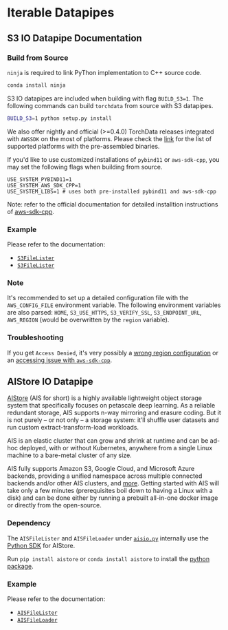 # Iterable Datapipes

## S3 IO Datapipe Documentation

### Build from Source

`ninja` is required to link PyThon implementation to C++ source code.

```bash
conda install ninja
```

S3 IO datapipes are included when building with flag `BUILD_S3=1`. The following commands can build `torchdata` from
source with S3 datapipes.

```bash
BUILD_S3=1 python setup.py install
```

We also offer nightly and official (>=0.4.0) TorchData releases integrated with `AWSSDK` on the most of platforms.
Please check the [link](https://github.com/pytorch/data/tree/main/packaging#awssdk) for the list of supported platforms
with the pre-assembled binaries.

If you'd like to use customized installations of `pybind11` or `aws-sdk-cpp`, you may set the following flags when
building from source.

```
USE_SYSTEM_PYBIND11=1
USE_SYSTEM_AWS_SDK_CPP=1
USE_SYSTEM_LIBS=1 # uses both pre-installed pybind11 and aws-sdk-cpp
```

Note: refer to the official documentation for detailed installtion instructions of
[aws-sdk-cpp](https://github.com/aws/aws-sdk-cpp).

### Example

Please refer to the documentation:

- [`S3FileLister`](https://pytorch.org/data/main/generated/torchdata.datapipes.iter.S3FileLister.html#s3filelister)
- [`S3FileLister`](https://pytorch.org/data/main/generated/torchdata.datapipes.iter.S3FileLoader.html#s3fileloader)

### Note

It's recommended to set up a detailed configuration file with the `AWS_CONFIG_FILE` environment variable. The following
environment variables are also parsed: `HOME`, `S3_USE_HTTPS`, `S3_VERIFY_SSL`, `S3_ENDPOINT_URL`, `AWS_REGION` (would
be overwritten by the `region` variable).

### Troubleshooting

If you get `Access Denied`, it's very possibly a
[wrong region configuration](https://github.com/aws/aws-sdk-cpp/issues/1211) or an
[accessing issue with `aws-sdk-cpp`](https://aws.amazon.com/premiumsupport/knowledge-center/s3-access-denied-aws-sdk/).

## AIStore IO Datapipe

[AIStore](https://github.com/NVIDIA/aistore) (AIS for short) is a highly available lightweight object storage system
that specifically focuses on petascale deep learning. As a reliable redundant storage, AIS supports n-way mirroring and
erasure coding. But it is not purely – or not only – a storage system: it’ll shuffle user datasets and run custom
extract-transform-load workloads.

AIS is an elastic cluster that can grow and shrink at runtime and can be ad-hoc deployed, with or without Kubernetes,
anywhere from a single Linux machine to a bare-metal cluster of any size.

AIS fully supports Amazon S3, Google Cloud, and Microsoft Azure backends, providing a unified namespace across multiple
connected backends and/or other AIS clusters, and [more](https://github.com/NVIDIA/aistore#features). Getting started
with AIS will take only a few minutes (prerequisites boil down to having a Linux with a disk) and can be done either by
running a prebuilt all-in-one docker image or directly from the open-source.

### Dependency

The `AISFileLister` and `AISFileLoader` under [`aisio.py`](/torchdata/datapipes/iter/load/aisio.py) internally use the
[Python SDK](https://github.com/NVIDIA/aistore/tree/master/sdk/python) for AIStore.

Run `pip install aistore` or `conda install aistore` to install the [python package](https://pypi.org/project/aistore/).

### Example

Please refer to the documentation:

- [`AISFileLister`](https://pytorch.org/data/main/generated/torchdata.datapipes.iter.AISFileLister.html#aisfilelister)
- [`AISFileLoader`](https://pytorch.org/data/main/generated/torchdata.datapipes.iter.AISFileLoader.html#aisfileloader)
